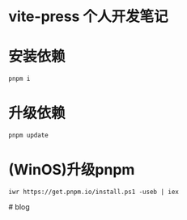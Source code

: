 # vite-press 个人开发笔记

# 安装依赖
```shell
pnpm i
```

# 升级依赖
```shell
pnpm update
```

# (WinOS)升级pnpm
```shell
iwr https://get.pnpm.io/install.ps1 -useb | iex
```

#   b l o g  
 